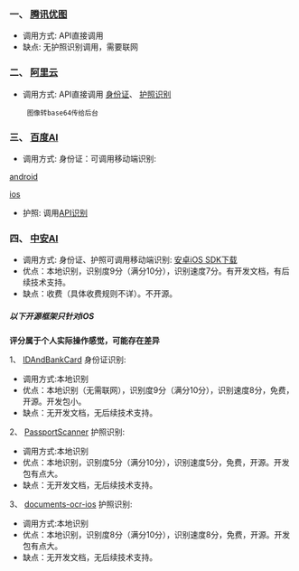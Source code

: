 ### 一、 [腾讯优图](https://open.youtu.qq.com/)
 * 调用方式: API直接调用
 * 缺点: 无护照识别调用，需要联网

### 二、 [阿里云](https://www.aliyun.com/)
 * 调用方式: API直接调用
  [身份证](https://help.aliyun.com/document_detail/30407.html?spm=a2c4g.11186623.6.544.I1S1WX)、
  [护照识别](https://market.aliyun.com/products/57124001/cmapi016682.html?spm=5176.730005.productlist.d_cmapi016682.3yUprP)


  		图像转base64传给后台

### 三、 [百度AI](https://ai.baidu.com/)
 * 调用方式:
 身份证：可调用移动端识别: 

 [android](http://ai.baidu.com/docs#/OCR-Android-SDK/top)

 [ios](http://ai.baidu.com/docs#/OCR-iOS-SDK/top)

 * 护照: 调用[API识别](https://ai.baidu.com/docs#/OCR-API/27ab3aa8) 

### 四、 [中安AI](http://379021685.b2b.hqps.com/)
 * 调用方式:
 身份证、护照可调用移动端识别: 
[安卓iOS SDK下载](https://pan.baidu.com/s/1TKUtpAydGs_iwz3Pp-V92A)
* 优点：本地识别，识别度9分（满分10分），识别速度7分。有开发文档，有后续技术支持。
* 缺点：收费（具体收费规则不详）。不开源。


#####  以下开源框架只针对iOS  
**评分属于个人实际操作感觉，可能存在差异**

1、 [IDAndBankCard](https://github.com/mxl123/IDAndBankCard)  身份证识别: 

* 调用方式:本地识别
* 优点：本地识别（无需联网），识别度9分（满分10分），识别速度8分，免费，开源。开发包小。
* 缺点：无开发文档，无后续技术支持。

2、 [PassportScanner](https://github.com/evermeer/PassportScanner)  护照识别: 

* 调用方式:本地识别
* 优点：本地识别，识别度5分（满分10分），识别速度5分，免费，开源。开发包有点大。
* 缺点：无开发文档，无后续技术支持。

3、 [documents-ocr-ios](https://github.com/appintheair/documents-ocr-ios)  护照识别: 

* 调用方式:本地识别
* 优点：本地识别，识别度8分（满分10分），识别速度8分，免费，开源。开发包有点大。
* 缺点：无开发文档，无后续技术支持。